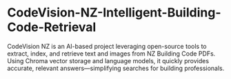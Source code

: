 # CodeVision-NZ-Intelligent-Building-Code-Retrieval
CodeVision NZ is an AI-based project leveraging open-source tools to extract, index, and retrieve text and images from NZ Building Code PDFs. Using Chroma vector storage and language models, it quickly provides accurate, relevant answers—simplifying searches for building professionals.
